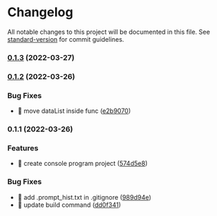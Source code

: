 # Changelog

All notable changes to this project will be documented in this file. See [standard-version](https://github.com/conventional-changelog/standard-version) for commit guidelines.

### [0.1.3](https://github.com/yeukfei02/console-program/compare/v0.1.2...v0.1.3) (2022-03-27)

### [0.1.2](https://github.com/yeukfei02/console-program/compare/v0.1.1...v0.1.2) (2022-03-26)


### Bug Fixes

* 🐛 move dataList inside func ([e2b9070](https://github.com/yeukfei02/console-program/commit/e2b9070f0036e3a098b07158b0af8a12289023c5))

### 0.1.1 (2022-03-26)


### Features

* 🎸 create console program project ([574d5e8](https://github.com/yeukfei02/console-program/commit/574d5e88486523438750b96552f86bdbd4cc2c00))


### Bug Fixes

* 🐛 add .prompt_hist.txt in .gitignore ([989d94e](https://github.com/yeukfei02/console-program/commit/989d94e972eee614a389e4092d53a3c40920988f))
* 🐛 update build command ([dd0f341](https://github.com/yeukfei02/console-program/commit/dd0f34177a5f9ad1e2dff484497b633b4dad76b0))
